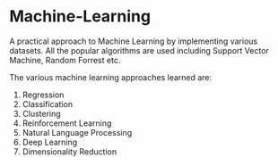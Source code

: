 # Machine-Learning
A practical approach to Machine Learning by implementing various datasets. All the popular algorithms are used including Support Vector Machine, Random Forrest etc. 

The various machine learning approaches learned are:
1. Regression
2. Classification
3. Clustering
4. Reinforcement Learning
5. Natural Language Processing
6. Deep Learning
7. Dimensionality Reduction
